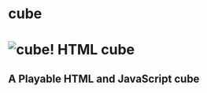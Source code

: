 # cube
![cube!](https://rawcdn.githack.com/soykothasan/cube/b0aaea758b4dc949e62fda6b768d776a9a339704/assets/images/Screenshot.png "html cube")
HTML cube
===============
## A Playable HTML and JavaScript cube
